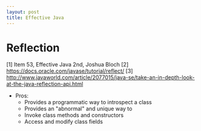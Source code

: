 ```yaml
---
layout: post
title: Effective Java
---
```


# Reflection
[1] Item 53, Effective Java 2nd, Joshua Bloch
[2] https://docs.oracle.com/javase/tutorial/reflect/
[3] http://www.javaworld.com/article/2077015/java-se/take-an-in-depth-look-at-the-java-reflection-api.html

- Pros:
  - Provides a programmatic way to introspect a class
  - Provides an "abnormal" and unique way to
   - Invoke class methods and constructors
   - Access and modify class fields

